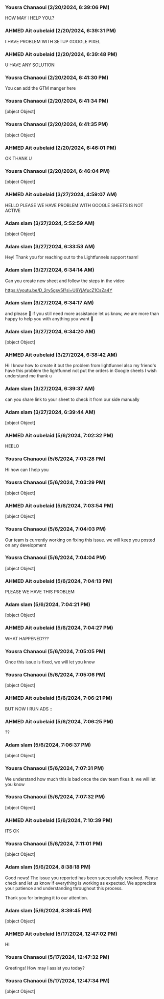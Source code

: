### Yousra Chanaoui (2/20/2024, 6:39:06 PM)

HOW MAY I HELP YOU.?

### AHMED Ait oubelaid  (2/20/2024, 6:39:31 PM)

I HAVE PROBLEM WITH SETUP GOOGLE PIXEL

### AHMED Ait oubelaid  (2/20/2024, 6:39:48 PM)

U HAVE  ANY SOLUTION

### Yousra Chanaoui (2/20/2024, 6:41:30 PM)

You can add the GTM manger here

### Yousra Chanaoui (2/20/2024, 6:41:34 PM)

[object Object]

### Yousra Chanaoui (2/20/2024, 6:41:35 PM)

[object Object]

### AHMED Ait oubelaid  (2/20/2024, 6:46:01 PM)

OK THANK U

### Yousra Chanaoui (2/20/2024, 6:46:04 PM)

[object Object]

### AHMED Ait oubelaid  (3/27/2024, 4:59:07 AM)

HELLO PLEASE WE HAVE PROBLEM WITH GOOGLE SHEETS IS NOT ACTIVE

### Adam slam (3/27/2024, 5:52:59 AM)

[object Object]

### Adam slam (3/27/2024, 6:33:53 AM)

Hey!
Thank you for reaching out to the Lightfunnels support team!

### Adam slam (3/27/2024, 6:34:14 AM)

Can you create new sheet and follow the steps in the video 

https://youtu.be/D_2ry5gsv5I?si=U6YjAfucZ1CsZa4Y

### Adam slam (3/27/2024, 6:34:17 AM)

and please 🙏  if you still need more assistance let us know, we are more than happy to help you with anything you want 🥰

### Adam slam (3/27/2024, 6:34:20 AM)

[object Object]

### AHMED Ait oubelaid  (3/27/2024, 6:38:42 AM)

Hi I know how to create it but the problem from lightfunnel also my
friend's have this problem the lightfunnel not put the orders in Google
sheets I wish understand me thank u

### Adam slam (3/27/2024, 6:39:37 AM)

can you share link to your sheet to check it from our side manually

### Adam slam (3/27/2024, 6:39:44 AM)

[object Object]

### AHMED Ait oubelaid  (5/6/2024, 7:02:32 PM)

HEELO

### Yousra Chanaoui (5/6/2024, 7:03:28 PM)

Hi how can I help you 

### Yousra Chanaoui (5/6/2024, 7:03:29 PM)

[object Object]

### AHMED Ait oubelaid  (5/6/2024, 7:03:54 PM)

[object Object]

### Yousra Chanaoui (5/6/2024, 7:04:03 PM)

Our team is currently working on fixing this issue. we will keep you posted on any development 

### Yousra Chanaoui (5/6/2024, 7:04:04 PM)

[object Object]

### AHMED Ait oubelaid  (5/6/2024, 7:04:13 PM)

PLEASE WE HAVE THIS PROBLEM

### Adam slam (5/6/2024, 7:04:21 PM)

[object Object]

### AHMED Ait oubelaid  (5/6/2024, 7:04:27 PM)

WHAT HAPPENED???

### Yousra Chanaoui (5/6/2024, 7:05:05 PM)

Once this issue is fixed, we will let you know 


### Yousra Chanaoui (5/6/2024, 7:05:06 PM)

[object Object]

### AHMED Ait oubelaid  (5/6/2024, 7:06:21 PM)

BUT NOW I RUN ADS ::

### AHMED Ait oubelaid  (5/6/2024, 7:06:25 PM)

??

### Adam slam (5/6/2024, 7:06:37 PM)

[object Object]

### Yousra Chanaoui (5/6/2024, 7:07:31 PM)

We understand how much this is bad once the dev team fixes it. we will let you know 

### Yousra Chanaoui (5/6/2024, 7:07:32 PM)

[object Object]

### AHMED Ait oubelaid  (5/6/2024, 7:10:39 PM)

ITS OK

### Yousra Chanaoui (5/6/2024, 7:11:01 PM)

[object Object]

### Adam slam (5/6/2024, 8:38:18 PM)

Good news! The issue you reported has been successfully resolved. Please check and let us know if everything is working as expected. We appreciate your patience and understanding throughout this process.



Thank you for bringing it to our attention.

### Adam slam (5/6/2024, 8:39:45 PM)

[object Object]

### AHMED Ait oubelaid  (5/17/2024, 12:47:02 PM)

HI

### Yousra Chanaoui (5/17/2024, 12:47:32 PM)

Greetings! How may I assist you today?

### Yousra Chanaoui (5/17/2024, 12:47:34 PM)

[object Object]
